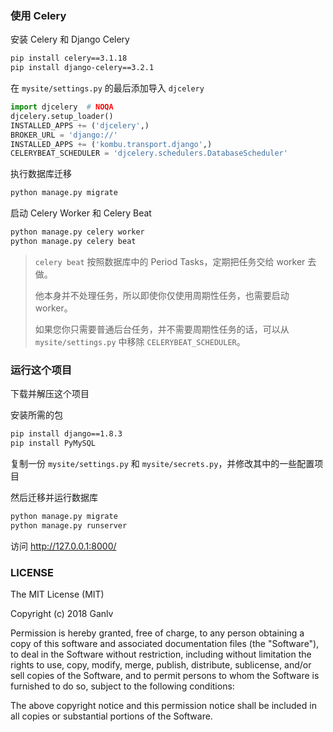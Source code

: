 ### 使用 Celery

安装 Celery 和 Django Celery

```bash
pip install celery==3.1.18
pip install django-celery==3.2.1
```

在 `mysite/settings.py` 的最后添加导入 `djcelery`

```python
import djcelery  # NOQA
djcelery.setup_loader()
INSTALLED_APPS += ('djcelery',)
BROKER_URL = 'django://'
INSTALLED_APPS += ('kombu.transport.django',)
CELERYBEAT_SCHEDULER = 'djcelery.schedulers.DatabaseScheduler'
```

执行数据库迁移

```bash
python manage.py migrate
```

启动 Celery Worker 和 Celery Beat

```bash
python manage.py celery worker
python manage.py celery beat
```

> `celery beat` 按照数据库中的 Period Tasks，定期把任务交给 worker 去做。
>
> 他本身并不处理任务，所以即使你仅使用周期性任务，也需要启动 worker。
>
> 如果您你只需要普通后台任务，并不需要周期性任务的话，可以从 `mysite/settings.py` 中移除 `CELERYBEAT_SCHEDULER`。

### 运行这个项目

下载并解压这个项目

安装所需的包

```bash
pip install django==1.8.3
pip install PyMySQL
```

复制一份 `mysite/settings.py` 和 `mysite/secrets.py`，并修改其中的一些配置项目

然后迁移并运行数据库

```bash
python manage.py migrate
python manage.py runserver
```

访问 <http://127.0.0.1:8000/>

### LICENSE

The MIT License (MIT)

Copyright (c) 2018 Ganlv

Permission is hereby granted, free of charge, to any person obtaining a copy
of this software and associated documentation files (the "Software"), to deal
in the Software without restriction, including without limitation the rights
to use, copy, modify, merge, publish, distribute, sublicense, and/or sell
copies of the Software, and to permit persons to whom the Software is
furnished to do so, subject to the following conditions:

The above copyright notice and this permission notice shall be included in
all copies or substantial portions of the Software.
